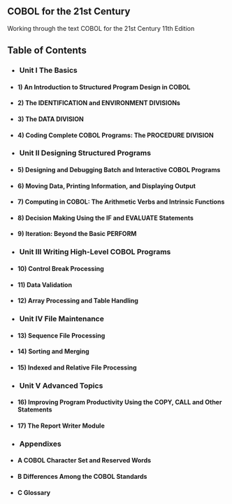 ## COBOL for the 21st Century
Working through the text COBOL for the 21st Century 11th Edition 


## Table of Contents
### <ul><li>Unit I The Basics</ul></li>
#### <ul><li>1) An Introduction to Structured Program Design in COBOL</ul></li>
#### <ul><li>2) The IDENTIFICATION and ENVIRONMENT DIVISIONs</ul></li> 
#### <ul><li>3) The DATA DIVISION</ul></li>
#### <ul><li>4) Coding Complete COBOL Programs: The PROCEDURE DIVISION</ul></li>
### <ul><li>Unit II Designing Structured Programs</ul></li>
#### <ul><li>5) Designing and Debugging Batch and Interactive COBOL Programs</ul></li>
#### <ul><li>6) Moving Data, Printing Information, and Displaying Output</ul></li>
#### <ul><li>7) Computing in COBOL: The Arithmetic Verbs and Intrinsic Functions</ul></li>
#### <ul><li>8) Decision Making Using the IF and EVALUATE Statements</ul></li>
#### <ul><li>9) Iteration: Beyond the Basic PERFORM</ul></li>
### <ul><li>Unit III Writing High-Level COBOL Programs</ul></li>
#### <ul><li>10) Control Break Processing</ul></li>
#### <ul><li>11) Data Validation</ul></li>
#### <ul><li>12) Array Processing and Table Handling</ul></li>
### <ul><li>Unit IV File Maintenance</ul></li>
#### <ul><li>13) Sequence File Processing</ul></li>
#### <ul><li>14) Sorting and Merging</ul></li>
#### <ul><li>15) Indexed and Relative File Processing</ul></li>
### <ul><li>Unit V Advanced Topics</ul></li>
#### <ul><li>16) Improving Program Productivity Using the COPY, CALL and Other Statements</ul></li>
#### <ul><li>17) The Report Writer Module</ul></li>
### <ul><li>Appendixes</ul></li>
#### <ul><li>A COBOL Character Set and Reserved Words</ul></li>
#### <ul><li>B Differences Among the COBOL Standards</ul></li>
#### <ul><li>C Glossary</ul></li>
